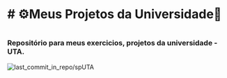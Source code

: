 <h1># ⚙️Meus Projetos da Universidade🔧<h1/>
<h3>Repositório para meus exercicios, projetos da universidade - UTA.</h3>
    <img src="https://img.shields.io/github/last-commit/LiedsonDelgado/school_projects-UTA?color=00ff64" alt="last_commit_in_repo/spUTA"/>
